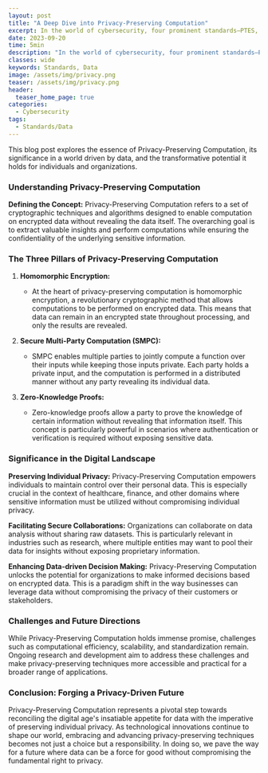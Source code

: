 ```yaml
---
layout: post
title: "A Deep Dive into Privacy-Preserving Computation"
excerpt: In the world of cybersecurity, four prominent standards—PTES, OSSTMM, NIST, and OWASP—stand as pillars of guidance.
date: 2023-09-20
time: 5min
description: "In the world of cybersecurity, four prominent standards—PTES, OSSTMM, NIST, and OWASP—stand as pillars of guidance."
classes: wide
keywords: Standards, Data
image: /assets/img/privacy.png
teaser: /assets/img/privacy.png
header:
  teaser_home_page: true
categories:
  - Cybersecurity
tags:  
  - Standards/Data
---
```




This blog post explores the essence of Privacy-Preserving Computation, its significance in a world driven by data, and the transformative potential it holds for individuals and organizations.

### **Understanding Privacy-Preserving Computation**

**Defining the Concept:**
Privacy-Preserving Computation refers to a set of cryptographic techniques and algorithms designed to enable computation on encrypted data without revealing the data itself. The overarching goal is to extract valuable insights and perform computations while ensuring the confidentiality of the underlying sensitive information.

### **The Three Pillars of Privacy-Preserving Computation**

1. **Homomorphic Encryption:**
   - At the heart of privacy-preserving computation is homomorphic encryption, a revolutionary cryptographic method that allows computations to be performed on encrypted data. This means that data can remain in an encrypted state throughout processing, and only the results are revealed.

2. **Secure Multi-Party Computation (SMPC):**
   - SMPC enables multiple parties to jointly compute a function over their inputs while keeping those inputs private. Each party holds a private input, and the computation is performed in a distributed manner without any party revealing its individual data.

3. **Zero-Knowledge Proofs:**
   - Zero-knowledge proofs allow a party to prove the knowledge of certain information without revealing that information itself. This concept is particularly powerful in scenarios where authentication or verification is required without exposing sensitive data.

### **Significance in the Digital Landscape**

**Preserving Individual Privacy:**
Privacy-Preserving Computation empowers individuals to maintain control over their personal data. This is especially crucial in the context of healthcare, finance, and other domains where sensitive information must be utilized without compromising individual privacy.

**Facilitating Secure Collaborations:**
Organizations can collaborate on data analysis without sharing raw datasets. This is particularly relevant in industries such as research, where multiple entities may want to pool their data for insights without exposing proprietary information.

**Enhancing Data-driven Decision Making:**
Privacy-Preserving Computation unlocks the potential for organizations to make informed decisions based on encrypted data. This is a paradigm shift in the way businesses can leverage data without compromising the privacy of their customers or stakeholders.

### **Challenges and Future Directions**

While Privacy-Preserving Computation holds immense promise, challenges such as computational efficiency, scalability, and standardization remain. Ongoing research and development aim to address these challenges and make privacy-preserving techniques more accessible and practical for a broader range of applications.

### **Conclusion: Forging a Privacy-Driven Future**

Privacy-Preserving Computation represents a pivotal step towards reconciling the digital age's insatiable appetite for data with the imperative of preserving individual privacy. As technological innovations continue to shape our world, embracing and advancing privacy-preserving techniques becomes not just a choice but a responsibility. In doing so, we pave the way for a future where data can be a force for good without compromising the fundamental right to privacy.